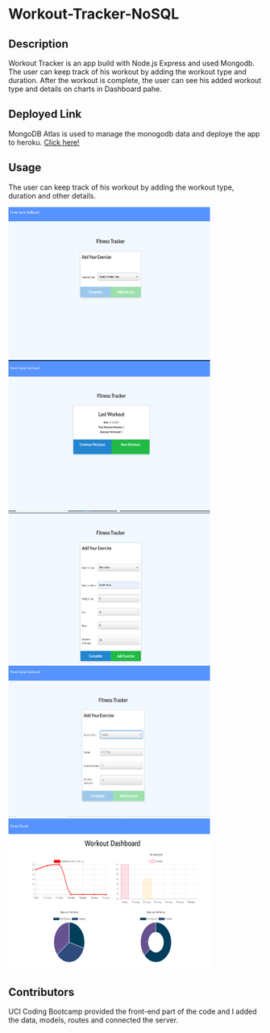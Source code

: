 # Workout-Tracker-NoSQL

## Description
Workout Tracker is an app build with Node.js Express and used Mongodb. The user can keep track of his workout by adding the workout type and duration. After the workout is complete, the user can see his added workout type and details on charts in Dashboard pahe.

## Deployed Link
 MongoDB Atlas is used to manage the monogodb data and deploye the app to heroku.
 [Click here!](https://blooming-peak-46978.herokuapp.com/)


## Usage
The user can keep track of his workout by adding the workout type, duration and other details.


 <img src="images\1.png" height= 300 width="400"> <img src="images\2.png" height= 300 width="400">
 <img src="images\3.png" height= 300 width="400"> <img src="images\4.png" height= 300 width="400">
 <img src="images\5.png" height= 300 width="400">


 ## Contributors
UCI Coding Bootcamp provided the front-end part of the code and I added the data, models, routes and connected the server.
